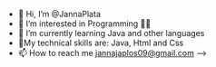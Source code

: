 
<!--
- 👋 Hi, I’m @JannaPlata 
- 👀 I’m interested in Programming👩‍💻
- 🌱 I’m currently learning Java and other languages
- 📍My technical skills are Java
📫 How to reach me jannajaplos09@gmail.com
-->





- 👋 Hi, I’m @JannaPlata
- 👀 I’m interested in Programming 👩‍💻
- 🌱 I’m currently learning Java and other languages
- 📍My technical skills are: Java, Html and Css
- 📫 How to reach me jannajaplos09@gmail.com
-->
